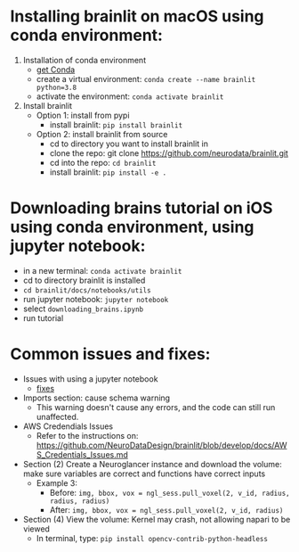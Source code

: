 # Installing brainlit on macOS using conda environment:
1. Installation of conda environment
    * [get Conda](https://docs.conda.io/projects/conda/en/latest/user-guide/getting-started.html)
    * create a virtual environment: `conda create --name brainlit python=3.8`
    * activate the environment: `conda activate brainlit`
2. Install brainlit
    * Option 1: install from pypi
        * install brainlit: `pip install brainlit`
    * Option 2: install brainlit from source
        * cd to directory you want to install brainlit in
        * clone the repo: git clone https://github.com/neurodata/brainlit.git
        * cd into the repo: `cd brainlit`
        * install brainlit: `pip install -e .`

# Downloading brains tutorial on iOS using conda environment, using jupyter notebook: 
* in a new terminal: `conda activate brainlit`
* cd to directory brainlit is installed
* `cd brainlit/docs/notebooks/utils`
* run jupyter notebook: `jupyter notebook`
* select `downloading_brains.ipynb`
* run tutorial

# Common issues and fixes:
* Issues with using a jupyter notebook
    * [fixes](https://jupyter-notebook.readthedocs.io/en/stable/troubleshooting.html)
* Imports section: cause schema warning
    * This warning doesn't cause any errors, and the code can still run unaffected.
* AWS Credendials Issues
    * Refer to the instructions on: https://github.com/NeuroDataDesign/brainlit/blob/develop/docs/AWS_Credentials_Issues.md
* Section (2) Create a Neuroglancer instance and download the volume: make sure variables are correct and functions have correct inputs
    * Example 3: 
        * Before: `img, bbox, vox = ngl_sess.pull_voxel(2, v_id, radius, radius, radius)`
        * After:  `img, bbox, vox = ngl_sess.pull_voxel(2, v_id, radius)`
* Section (4) View the volume: Kernel may crash, not allowing napari to be viewed
    * In terminal, type: `pip install opencv-contrib-python-headless`